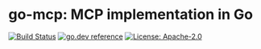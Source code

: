# go-mcp: MCP implementation in Go

[![Build Status](https://github.com/milosgajdos/go-mcp/workflows/CI/badge.svg)](https://github.com/milosgajdos/go-mcp/actions?query=workflow%3ACI)
[![go.dev reference](https://img.shields.io/badge/go.dev-reference-007d9c?logo=go&logoColor=white&style=flat-square)](https://pkg.go.dev/github.com/milosgajdos/go-mcp)
[![License: Apache-2.0](https://img.shields.io/badge/License-Apache--2.0-blue.svg)](https://opensource.org/licenses/Apache-2.0)
